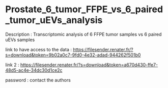 # Prostate_6_tumor_FFPE_vs_6_paired_tumor_uEVs_analysis
Description : Transcriptomic analysis of 6 FFPE tumor samples vs 6 paired uEVs samples

link to have access to the data : https://filesender.renater.fr/?s=download&token=9b02a0c7-9fd0-4e32-adad-944262f501b0

link 2 : https://filesender.renater.fr/?s=download&token=a670d430-ffe7-48d5-ac4e-34dc30d1ce2c

password : contact the authors

